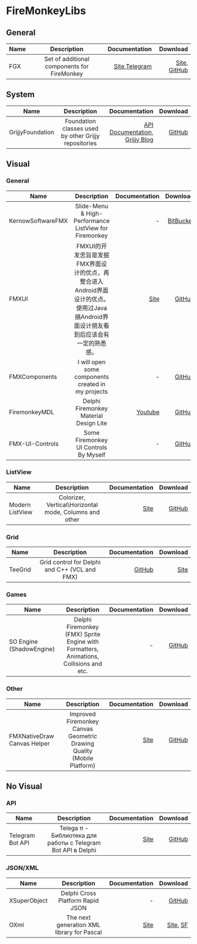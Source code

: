# FireMonkeyLibs


## General

| Name          | Description   | Documentation | Download |
| ------------- |:-------------:| -----:|-----:|
| FGX      | Set of additional components for FireMonkey | [Site](http://fire-monkey.ru/forum/177-fgx/),[Telegram](https://telegram.me/fire_monkey) |[Site](http://fire-monkey.ru/forum/188-%D0%B2%D0%B5%D1%80%D1%81%D0%B8%D0%B8-download-versions/), [GitHub](https://github.com/ms301/FGX-FireMonkey)|


## System
| Name          | Description   | Documentation | Download |
| ------------- |:-------------:| -----:|-----:|
| GrijjyFoundation | Foundation classes used by other Grijjy repositories | [API Documentation](https://grijjy.github.io/GrijjyFoundation/), [Grijjy Blog](https://blog.grijjy.com/) | [GitHub](https://github.com/grijjy/GrijjyFoundation)|


## Visual
### General
| Name          | Description   | Documentation | Download |
| ------------- |:-------------:| -----:|-----:|
| KernowSoftwareFMX | Slide-Menu & High-Performance ListView for Firemonkey | - |[BitBucket](https://bitbucket.org/gmurt/kscomponents)|
| FMXUI | FMXUI的开发忠旨是发掘FMX界面设计的优点，再整合进入Android界面设计的优点。使用过Java搞Android界面设计朋友看到后应该会有一定的熟悉感。|    [Site](http://www.cnblogs.com/yangyxd) |[GitHub](https://github.com/yangyxd/FMXUI)|
| FMXComponents | I will open some components created in my projects | - |[GitHub](https://github.com/zhaoyipeng/FMXComponents)|
|FiremonkeyMDL|Delphi Firemonkey Material Design Lite| [Youtube](https://www.youtube.com/watch?v=jEWAghZYfPc&list=PLae_TRAJztAYhQ4dC7ggola44ycjrtXV1)|[GitHub](https://github.com/marvinbraga/FiremonkeyMDL)|
|FMX-UI-Controls|Some Firemonkey UI Controls By Myself| - |[GitHub](https://github.com/xubzhlin/FMX-UI-Controls)|

### ListView
| Name          | Description   | Documentation | Download |
| ------------- |:-------------:| -----:|-----:|
| Modern ListView | Colorizer, Vertical\Horizontal mode, Columns and other | [Site](http://blog.rzaripov.kz/) | [GitHub](https://github.com/rzaripov1990/ModernListView)
### Grid
| Name          | Description   | Documentation | Download |
| ------------- |:-------------:| -----:|-----:|
| TeeGrid | Grid control for Delphi and C++ (VCL and FMX) | [GitHub](https://github.com/Steema/TeeGrid) | [Site](http://www.steebi.com/files/code/beta/vcl_fmx/teegrid/index.htm) |  
### Games
| Name          | Description   | Documentation | Download |
| ------------- |:-------------:| -----:|-----:|
|SO Engine (ShadowEngine)|Delphi Firemonkey (FMX) Sprite Engine with Formatters, Animations, Collisions and etc.| - |[GitHub](https://github.com/dimsa/ShadowEngine)|

### Other
| Name          | Description   | Documentation | Download |
| ------------- |:-------------:| -----:|-----:|
|FMXNativeDraw Canvas Helper|Improved Firemonkey Canvas Geometric Drawing Quality (Mobile Platform)| [Site](http://www.cnblogs.com/onechen/p/6350096.html)| [GitHub](https://github.com/OneChen/FMXNativeDraw/)|
## No Visual
### API 
| Name          | Description   | Documentation | Download |
| ------------- |:-------------:| -----:|-----:|
|Telegram Bot API|Telega π - Библиотека для работы с Telegram Bot API в Delphi| [Site](https://t.me/telegaPiBotTest)| [GitHub](https://github.com/ms301/TelegAPI)|
### JSON/XML
| Name          | Description   | Documentation | Download |
| ------------- |:-------------:| -----:|-----:|
| XSuperObject | Delphi Cross Platform Rapid JSON | - | [GitHub](https://github.com/onryldz/x-superobject)|
| OXml | The next generation XML library for Pascal | [Site](http://www.kluug.net/oxml.php) | [Site](http://www.kluug.net/oxml.php#download), [SF](https://sourceforge.net/projects/oxml/files/)|
